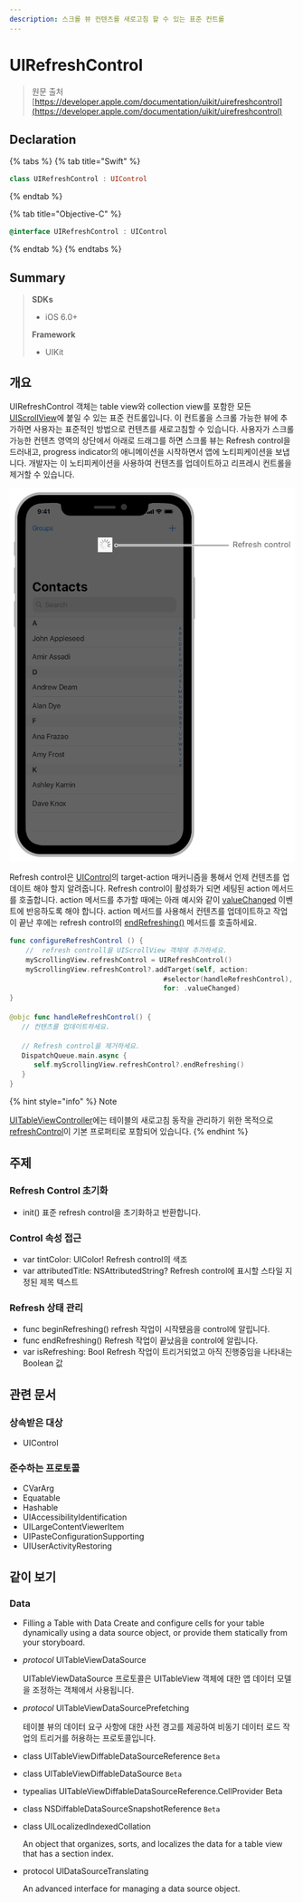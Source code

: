 ```yaml
---
description: 스크롤 뷰 컨텐츠를 새로고침 할 수 있는 표준 컨트롤
---
```


# UIRefreshControl

> 원문 출처  
> [https://developer.apple.com/documentation/uikit/uirefreshcontrol](https://developer.apple.com/documentation/uikit/uirefreshcontrol)

## Declaration

{% tabs %}
{% tab title="Swift" %}
```swift
class UIRefreshControl : UIControl
```
{% endtab %}

{% tab title="Objective-C" %}
```objectivec
@interface UIRefreshControl : UIControl
```
{% endtab %}
{% endtabs %}

## Summary

> **SDKs**
>
> * iOS 6.0+
>
> **Framework**
>
> * UIKit

## 개요

UIRefreshControl 객체는 table view와 collection view를 포함한 모든 [UIScrollView](../uiscrollview.md)에 붙일 수 있는 표준 컨트롤입니다. 이 컨트롤을 스크롤 가능한 뷰에 추가하면 사용자는 표준적인 방법으로 컨텐츠를 새로고침할 수 있습니다. 사용자가 스크롤 가능한 컨텐츠 영역의 상단에서 아래로 드래그를 하면 스크롤 뷰는 Refresh control을 드러내고, progress indicator의 애니메이션을 시작하면서 앱에 노티피케이션을 보냅니다. 개발자는 이 노티피케이션을 사용하여 컨텐츠를 업데이트하고 리프레시 컨트롤을 제거할 수 있습니다.

![](../../../../.gitbook/assets/refresh_control.png)

Refresh control은 [UIControl](../../../../etc/not-found.md)의 target-action 매커니즘을 통해서 언제 컨텐츠를 업데이트 해야 할지 알려줍니다. Refresh control이 활성화가 되면 세팅된 action 메서드를 호출합니다. action 메서드를 추가할 때에는 아래 예시와 같이 [valueChanged](../../../../etc/not-found.md) 이벤트에 반응하도록 해야 합니다. action 메서드를 사용해서 컨텐츠를 업데이트하고 작업이 끝난 후에는 refresh control의 [endRefreshing\(\)](../../../../etc/not-found.md) 메서드를 호출하세요.

```swift
func configureRefreshControl () {
    //  refresh controll을 UIScrollView 객체에 추가하세요. 
    myScrollingView.refreshControl = UIRefreshControl()
    myScrollingView.refreshControl?.addTarget(self, action:
                                      #selector(handleRefreshControl),
                                      for: .valueChanged)
}

@objc func handleRefreshControl() {
   // 컨텐츠를 업데이트하세요.

   // Refresh control을 제거하세요.
   DispatchQueue.main.async {
      self.myScrollingView.refreshControl?.endRefreshing()
   }
}
```

{% hint style="info" %}
Note

[UITableViewController](../../view-controllers/uitableviewcontroller.md)에는 테이블의 새로고침 동작을 관리하기 위한 목적으로 [refreshControl](../../../../etc/not-found.md)이 기본 프로퍼티로 포함되어 있습니다.
{% endhint %}

## 주제

### Refresh Control 초기화

* init\(\) 표준 refresh control을 초기화하고 반환합니다.

### Control 속성 접근

* var tintColor: UIColor! Refresh control의 색조
* var attributedTitle: NSAttributedString? Refresh control에 표시할 스타일 지정된 제목 텍스트

### Refresh 상태 관리

* func beginRefreshing\(\) refresh 작업이 시작됐음을 control에 알립니다.
* func endRefreshing\(\) Refresh 작업이 끝났음을 control에 알립니다.
* var isRefreshing: Bool Refresh 작업이 트리거되었고 아직 진행중임을 나타내는 Boolean 값

## 관련 문서

### 상속받은 대상

* UIControl

### 준수하는 프로토콜

* CVarArg
* Equatable
* Hashable
* UIAccessibilityIdentification
* UILargeContentViewerItem
* UIPasteConfigurationSupporting
* UIUserActivityRestoring

## 같이 보기

### Data

* Filling a Table with Data Create and configure cells for your table dynamically using a data source object, or provide them statically from your storyboard.
* _protocol_ UITableViewDataSource

  UITableViewDataSource 프로토콜은 UITableView 객체에 대한 앱 데이터 모델을 조정하는 객체에서 사용됩니다.

* _protocol_ UITableViewDataSourcePrefetching

  테이블 뷰의 데이터 요구 사항에 대한 사전 경고를 제공하여 비동기 데이터 로드 작업의 트리거를 허용하는 프로토콜입니다.

* class UITableViewDiffableDataSourceReference `Beta`
* class UITableViewDiffableDataSource `Beta`
* typealias UITableViewDiffableDataSourceReference.CellProvider Beta
* class NSDiffableDataSourceSnapshotReference `Beta`
* class UILocalizedIndexedCollation

  An object that organizes, sorts, and localizes the data for a table view that has a section index.

* protocol UIDataSourceTranslating

  An advanced interface for managing a data source object.

